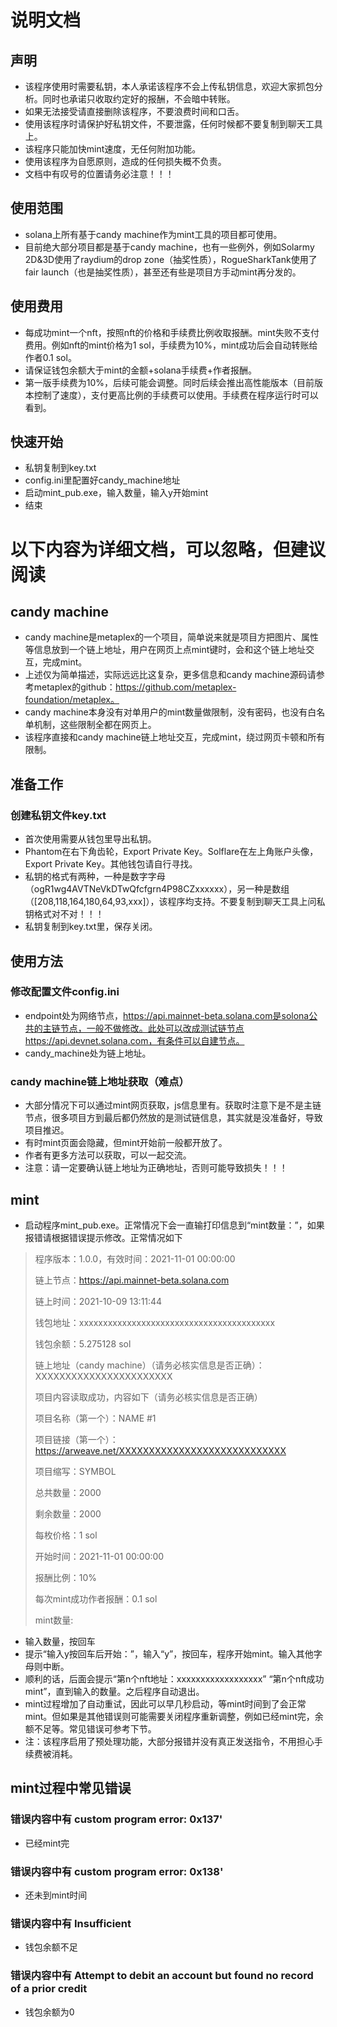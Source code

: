 # 说明文档
## 声明
- 该程序使用时需要私钥，本人承诺该程序不会上传私钥信息，欢迎大家抓包分析。同时也承诺只收取约定好的报酬，不会暗中转账。
- 如果无法接受请直接删除该程序，不要浪费时间和口舌。
- 使用该程序时请保护好私钥文件，不要泄露，任何时候都不要复制到聊天工具上。
- 该程序只能加快mint速度，无任何附加功能。
- 使用该程序为自愿原则，造成的任何损失概不负责。
- 文档中有叹号的位置请务必注意！！！

## 使用范围
- solana上所有基于candy machine作为mint工具的项目都可使用。
- 目前绝大部分项目都是基于candy machine，也有一些例外，例如Solarmy 2D&3D使用了raydium的drop zone（抽奖性质），RogueSharkTank使用了fair launch（也是抽奖性质），甚至还有些是项目方手动mint再分发的。

## 使用费用
- 每成功mint一个nft，按照nft的价格和手续费比例收取报酬。mint失败不支付费用。例如nft的mint价格为1 sol，手续费为10%，mint成功后会自动转账给作者0.1 sol。
- 请保证钱包余额大于mint的金额+solana手续费+作者报酬。
- 第一版手续费为10%，后续可能会调整。同时后续会推出高性能版本（目前版本控制了速度），支付更高比例的手续费可以使用。手续费在程序运行时可以看到。

## 快速开始
- 私钥复制到key.txt
- config.ini里配置好candy_machine地址
- 启动mint_pub.exe，输入数量，输入y开始mint
- 结束

# 以下内容为详细文档，可以忽略，但建议阅读

## candy machine
- candy machine是metaplex的一个项目，简单说来就是项目方把图片、属性等信息放到一个链上地址，用户在网页上点mint键时，会和这个链上地址交互，完成mint。
- 上述仅为简单描述，实际远远比这复杂，更多信息和candy machine源码请参考metaplex的github：https://github.com/metaplex-foundation/metaplex。
- candy machine本身没有对单用户的mint数量做限制，没有密码，也没有白名单机制，这些限制全都在网页上。
- 该程序直接和candy machine链上地址交互，完成mint，绕过网页卡顿和所有限制。

## 准备工作
### 创建私钥文件key.txt
- 首次使用需要从钱包里导出私钥。
- Phantom在右下角齿轮，Export Private Key。Solflare在左上角账户头像，Export Private Key。其他钱包请自行寻找。
- 私钥的格式有两种，一种是数字字母（ogR1wg4AVTNeVkDTwQfcfgrn4P98CZxxxxxx），另一种是数组（[208,118,164,180,64,93,xxx]），该程序均支持。不要复制到聊天工具上问私钥格式对不对！！！
- 私钥复制到key.txt里，保存关闭。

## 使用方法
### 修改配置文件config.ini
- endpoint处为网络节点，https://api.mainnet-beta.solana.com是solona公共的主链节点，一般不做修改。此处可以改成测试链节点https://api.devnet.solana.com，有条件可以自建节点。
- candy_machine处为链上地址。
### candy machine链上地址获取（难点）
- 大部分情况下可以通过mint网页获取，js信息里有。获取时注意下是不是主链节点，很多项目方到最后都仍然放的是测试链信息，其实就是没准备好，导致项目推迟。
- 有时mint页面会隐藏，但mint开始前一般都开放了。
- 作者有更多方法可以获取，可以一起交流。
- 注意：请一定要确认链上地址为正确地址，否则可能导致损失！！！

## mint
- 启动程序mint_pub.exe。正常情况下会一直输打印信息到“mint数量：”，如果报错请根据错误提示修改。正常情况如下

> 程序版本：1.0.0，有效时间：2021-11-01 00:00:00
> 
> 链上节点：https://api.mainnet-beta.solana.com
> 
> 链上时间：2021-10-09 13:11:44
> 
> 钱包地址：xxxxxxxxxxxxxxxxxxxxxxxxxxxxxxxxxxxxxxxxx
> 
> 钱包余额：5.275128 sol
> 
> 链上地址（candy machine）（请务必核实信息是否正确）：XXXXXXXXXXXXXXXXXXXXXXX
> 
> 
> 
> 项目内容读取成功，内容如下（请务必核实信息是否正确）
> 
> 项目名称（第一个）：NAME #1
> 
> 项目链接（第一个）：https://arweave.net/XXXXXXXXXXXXXXXXXXXXXXXXXXXX
> 
> 项目缩写：SYMBOL
> 
> 总共数量：2000
> 
> 剩余数量：2000
> 
> 每枚价格：1 sol
> 
> 开始时间：2021-11-01 00:00:00
> 
> 报酬比例：10%
> 
> 每次mint成功作者报酬：0.1 sol
> 
> mint数量:

- 输入数量，按回车
- 提示“输入y按回车后开始：”，输入“y”，按回车，程序开始mint。输入其他字母则中断。
- 顺利的话，后面会提示“第n个nft地址：xxxxxxxxxxxxxxxxxx” “第n个nft成功mint”，直到输入的数量。之后程序自动退出。
- mint过程增加了自动重试，因此可以早几秒启动，等mint时间到了会正常mint。但如果是其他错误则可能需要关闭程序重新调整，例如已经mint完，余额不足等。常见错误可参考下节。
- 注：该程序启用了预处理功能，大部分报错并没有真正发送指令，不用担心手续费被消耗。

## mint过程中常见错误
### 错误内容中有 custom program error: 0x137'
- 已经mint完
### 错误内容中有 custom program error: 0x138'
- 还未到mint时间
### 错误内容中有 Insufficient
- 钱包余额不足
### 错误内容中有 Attempt to debit an account but found no record of a prior credit
- 钱包余额为0